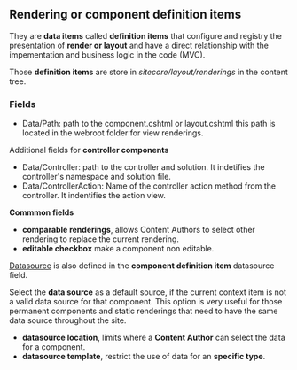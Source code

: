 ## Rendering or component definition items

They are **data items** called **definition items** that configure and registry the presentation of **render or layout** and have a direct relationship with the impementation and business logic in the code (MVC).

Those **definition items** are store in *sitecore/layout/renderings* in the content tree.

### Fields

- Data/Path: path to the component.cshtml or layout.cshtml
this path is located in the webroot folder for view renderings.

Additional fields for **controller components**

- Data/Controller: path to the controller and solution. It indetifies the controller's namespace and solution file.
- Data/ControllerAction: Name of the controller action method from the controller. It indentifies the action view.

**Commmon fields**

- **comparable renderings**, allows Content Authors to select other rendering to replace the current rendering.
- **editable checkbox** make a component non editable.

[Datasource](3_dataSource.md) is also defined in the **component definition item** datasource field.

Select the **data source** as a default source, if the current context item is not a valid data source for that component. This option is very useful for those permanent components and static renderings that need to have the same data source throughout the site.

- **datasource location**, limits where a **Content Author** can select the data for a component.
- **datasource template**, restrict the use of data for an **specific type**.